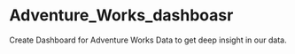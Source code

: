 # Adventure_Works_dashboasr
Create Dashboard for Adventure Works Data to get deep insight in our data.
